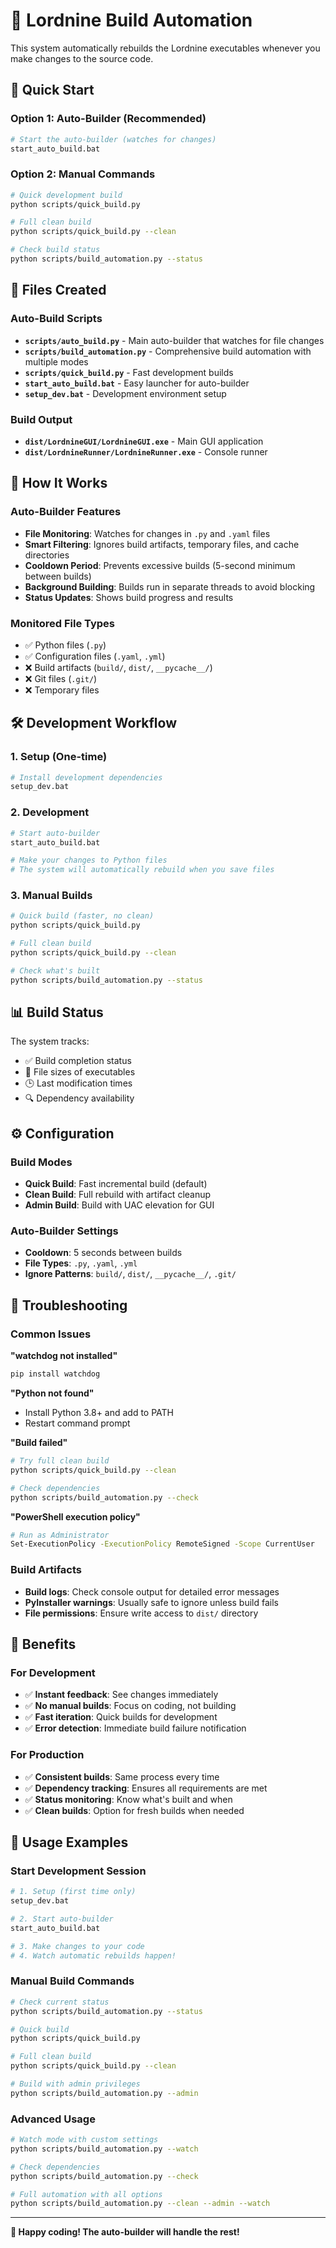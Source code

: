# 🔄 Lordnine Build Automation

This system automatically rebuilds the Lordnine executables whenever you make changes to the source code.

## 🚀 Quick Start

### Option 1: Auto-Builder (Recommended)
```bash
# Start the auto-builder (watches for changes)
start_auto_build.bat
```

### Option 2: Manual Commands
```bash
# Quick development build
python scripts/quick_build.py

# Full clean build
python scripts/quick_build.py --clean

# Check build status
python scripts/build_automation.py --status
```

## 📁 Files Created

### Auto-Build Scripts
- **`scripts/auto_build.py`** - Main auto-builder that watches for file changes
- **`scripts/build_automation.py`** - Comprehensive build automation with multiple modes
- **`scripts/quick_build.py`** - Fast development builds
- **`start_auto_build.bat`** - Easy launcher for auto-builder
- **`setup_dev.bat`** - Development environment setup

### Build Output
- **`dist/LordnineGUI/LordnineGUI.exe`** - Main GUI application
- **`dist/LordnineRunner/LordnineRunner.exe`** - Console runner

## 🎯 How It Works

### Auto-Builder Features
- **File Monitoring**: Watches for changes in `.py` and `.yaml` files
- **Smart Filtering**: Ignores build artifacts, temporary files, and cache directories
- **Cooldown Period**: Prevents excessive builds (5-second minimum between builds)
- **Background Building**: Builds run in separate threads to avoid blocking
- **Status Updates**: Shows build progress and results

### Monitored File Types
- ✅ Python files (`.py`)
- ✅ Configuration files (`.yaml`, `.yml`)
- ❌ Build artifacts (`build/`, `dist/`, `__pycache__/`)
- ❌ Git files (`.git/`)
- ❌ Temporary files

## 🛠️ Development Workflow

### 1. Setup (One-time)
```bash
# Install development dependencies
setup_dev.bat
```

### 2. Development
```bash
# Start auto-builder
start_auto_build.bat

# Make your changes to Python files
# The system will automatically rebuild when you save files
```

### 3. Manual Builds
```bash
# Quick build (faster, no clean)
python scripts/quick_build.py

# Full clean build
python scripts/quick_build.py --clean

# Check what's built
python scripts/build_automation.py --status
```

## 📊 Build Status

The system tracks:
- ✅ Build completion status
- 📁 File sizes of executables
- 🕒 Last modification times
- 🔍 Dependency availability

## ⚙️ Configuration

### Build Modes
- **Quick Build**: Fast incremental build (default)
- **Clean Build**: Full rebuild with artifact cleanup
- **Admin Build**: Build with UAC elevation for GUI

### Auto-Builder Settings
- **Cooldown**: 5 seconds between builds
- **File Types**: `.py`, `.yaml`, `.yml`
- **Ignore Patterns**: `build/`, `dist/`, `__pycache__/`, `.git/`

## 🐛 Troubleshooting

### Common Issues

**"watchdog not installed"**
```bash
pip install watchdog
```

**"Python not found"**
- Install Python 3.8+ and add to PATH
- Restart command prompt

**"Build failed"**
```bash
# Try full clean build
python scripts/quick_build.py --clean

# Check dependencies
python scripts/build_automation.py --check
```

**"PowerShell execution policy"**
```bash
# Run as Administrator
Set-ExecutionPolicy -ExecutionPolicy RemoteSigned -Scope CurrentUser
```

### Build Artifacts
- **Build logs**: Check console output for detailed error messages
- **PyInstaller warnings**: Usually safe to ignore unless build fails
- **File permissions**: Ensure write access to `dist/` directory

## 🎯 Benefits

### For Development
- ✅ **Instant feedback**: See changes immediately
- ✅ **No manual builds**: Focus on coding, not building
- ✅ **Fast iteration**: Quick builds for development
- ✅ **Error detection**: Immediate build failure notification

### For Production
- ✅ **Consistent builds**: Same process every time
- ✅ **Dependency tracking**: Ensures all requirements are met
- ✅ **Status monitoring**: Know what's built and when
- ✅ **Clean builds**: Option for fresh builds when needed

## 📝 Usage Examples

### Start Development Session
```bash
# 1. Setup (first time only)
setup_dev.bat

# 2. Start auto-builder
start_auto_build.bat

# 3. Make changes to your code
# 4. Watch automatic rebuilds happen!
```

### Manual Build Commands
```bash
# Check current status
python scripts/build_automation.py --status

# Quick build
python scripts/quick_build.py

# Full clean build
python scripts/quick_build.py --clean

# Build with admin privileges
python scripts/build_automation.py --admin
```

### Advanced Usage
```bash
# Watch mode with custom settings
python scripts/build_automation.py --watch

# Check dependencies
python scripts/build_automation.py --check

# Full automation with all options
python scripts/build_automation.py --clean --admin --watch
```

---

**🎉 Happy coding! The auto-builder will handle the rest!**




